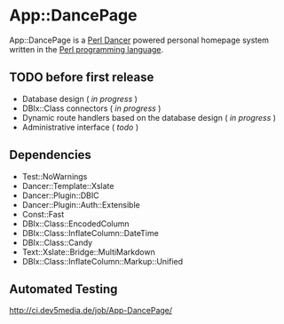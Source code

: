 App::DancePage
==============

App::DancePage is a [Perl Dancer](http://perldancer.org/) powered personal
homepage system written in the [Perl programming language](http://perl.org/).

TODO before first release
-------------------------

* Database design ( *in progress* )
* DBIx::Class connectors ( *in progress* )
* Dynamic route handlers based on the database design ( *in progress* )
* Administrative interface ( *todo* )

Dependencies
------------

* Test::NoWarnings
* Dancer::Template::Xslate
* Dancer::Plugin::DBIC
* Dancer::Plugin::Auth::Extensible
* Const::Fast
* DBIx::Class::EncodedColumn
* DBIx::Class::InflateColumn::DateTime
* DBIx::Class::Candy
* Text::Xslate::Bridge::MultiMarkdown
* DBIx::Class::InflateColumn::Markup::Unified

Automated Testing
-----------------

http://ci.dev5media.de/job/App-DancePage/
